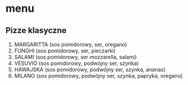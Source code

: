 # menu

## Pizze klasyczne

1. MARGARITTA (sos pomidorowy, ser, oregano)
2. FUNGHI (sos pomidorowy, ser, pieczarki)
3. SALAMI (sos pomidorowy, ser mozzarella, salami)
4. VESUVIO (sos pomidorowy, podwójny ser, szynka)
6. HAWAJSKA (sos pomidorowy, podwójny ser, szynka, ananas)
7. MILANO (sos pomidorowy, podwójny ser, szynka, papryka, oregano)
